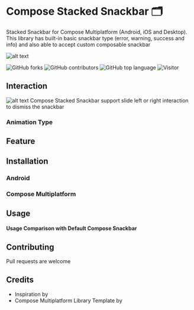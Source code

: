 # Compose Stacked Snackbar 🗂️
Stacked Snackbar for Compose Multiplatform (Android, iOS and Desktop). This library has built-in basic snackbar type (error, warning, success and info) and also able to accept custom composable snackbar 

![alt text](https://raw.githubusercontent.com/rizmaulana/stacked-snackbar/main/readme_images/cover.png)

![GitHub forks](https://img.shields.io/github/forks/rizmaulana/compose-stacked-snackbar.svg)
![GitHub contributors](https://img.shields.io/github/contributors/rizmaulana/compose-stacked-snackbar.svg)
![GitHub top language](https://img.shields.io/github/languages/top/rizmaulana/compose-stacked-snackbar.svg)
![Visitor](https://visitor-badge.laobi.icu/badge?page_id=rizmaulana.compose-stacked-snackbar)

## Interaction
![alt text](https://raw.githubusercontent.com/rizmaulana/stacked-snackbar/main/readme_images/interaction.png)
Compose Stacked Snackbar support slide left or right interaction to dismiss the snackbar

### Animation Type
## Feature
## Installation
### Android
### Compose Multiplatform

## Usage

#### Usage Comparison with Default Compose Snackbar

## Contributing
Pull requests are welcome

## Credits
- Inspiration by 
- Compose Multiplatform Library Template by 